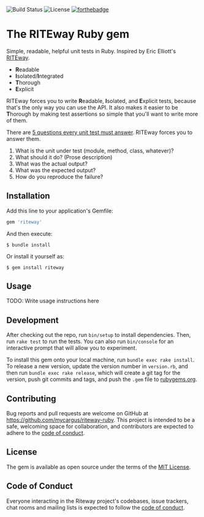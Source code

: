 ![Build Status](https://img.shields.io/travis/mycargus/riteway-ruby/master?color=green&logo=travis&style=for-the-badge)
![License](https://img.shields.io/github/license/mycargus/riteway-ruby?color=blue&style=for-the-badge)
[![forthebadge](https://forthebadge.com/images/badges/uses-badges.svg)](https://forthebadge.com)

# The RITEway Ruby gem

Simple, readable, helpful unit tests in Ruby. Inspired by Eric Elliott's
[RITEway].

- **R**eadable
- **I**solated/**I**ntegrated
- **T**horough
- **E**xplicit

RITEway forces you to write **R**eadable, **I**solated, and **E**xplicit tests,
because that's the only way you can use the API. It also makes it easier to be
**T**horough by making test assertions so simple that you'll want to write more
of them.

There are [5 questions every unit test must answer]. RITEway forces you to
answer them.

1. What is the unit under test (module, method, class, whatever)?
2. What should it do? (Prose description)
3. What was the actual output?
4. What was the expected output?
5. How do you reproduce the failure?

## Installation

Add this line to your application's Gemfile:

```ruby
gem 'riteway'
```

And then execute:

    $ bundle install

Or install it yourself as:

    $ gem install riteway

## Usage

TODO: Write usage instructions here

## Development

After checking out the repo, run `bin/setup` to install dependencies. Then, run
`rake test` to run the tests. You can also run `bin/console` for an interactive
prompt that will allow you to experiment.

To install this gem onto your local machine, run `bundle exec rake install`. To
release a new version, update the version number in `version.rb`, and then run
`bundle exec rake release`, which will create a git tag for the version, push
git commits and tags, and push the `.gem` file to [rubygems.org].

## Contributing

Bug reports and pull requests are welcome on GitHub at
<https://github.com/mycargus/riteway-ruby>. This project is intended to be a
safe, welcoming space for collaboration, and contributors are expected to adhere
to the [code of conduct].

## License

The gem is available as open source under the terms of the [MIT License].

## Code of Conduct

Everyone interacting in the Riteway project's codebases, issue trackers, chat
rooms and mailing lists is expected to follow the [code of conduct].

[riteway]: https://github.com/ericelliott/riteway
[rubygems.org]: https://rubygems.org
[code of conduct]: https://github.com/mycargus/riteway-ruby/blob/master/CODE_OF_CONDUCT.md
[mit license]: https://github.com/mycargus/riteway-ruby/blob/master/LICENSE
[5 questions every unit test must answer]: https://medium.com/javascript-scene/what-every-unit-test-needs-f6cd34d9836d

